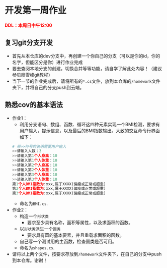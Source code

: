 # 开发第一周作业
**<font color=red>
DDL：本周日中午12:00
</font>**

## 复习git分支开发
+ 首先从本仓库的dev分支中，再创建一个你自己的分支（可以是你的id，你的名字，但能区分是你）进行作业完成
+ 要去查阅本地分支的创建，切换合并等等功能，请自学了解此处内容！（建议参见廖雪峰git教程）
+ 当下一节的作业完成后，请将所有的`*.cs`文件，放到本仓库的`/homework`文件夹下，并将自己的分支push到云端。
## 熟悉cov的基本语法
+ 作业1：
  + 利用分支语句、数组、函数、循环这四种元素实现一个BMI检测，要求有用户输入，提示信息，以及最后的BMI指数输出。大致的交互命令行界面如下：
  ```python
  # 带>>符号的说明需要用户输入
  >>请输入人数：3 
  >>请输入第1个人身高：10
  >>请输入第1个人体重：10
  >>请输入第2个人身高：10
  >>请输入第2个人体重：10
  >>请输入第3个人身高：10
  >>请输入第3个人体重：10
  第1个人BMI指数为:xxx,属于XXXX(偏瘦或正常或超重)
  第2个人BMI指数为:xxx,属于XXXX(偏瘦或正常或超重)
  第3个人BMI指数为:xxx,属于XXXX(偏瘦或正常或超重)
  ```
  + 命名为`BMI.cs`.
+ 作业2：
  + 构造一个`形状类`
    + 要求至少具有名称，面积等属性，以及求面积的函数。
  + 以`形状类`派生一个`圆类`
    + 要求具有圆的基本要素，并且重载求面积的函数。
  + 自己写一个测试用的主函数，检查圆类是否可用。
  + 命名为`shapes.cs`.
+ 请将以上两个文件，按要求存放到`/homework`文件夹下，在自己的分支中push到本仓库。谢谢！